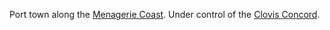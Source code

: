 Port town along the [Menagerie Coast](Menagerie%20Coast.md). Under control of the [Clovis Concord](../../3.%20Factions/Clovis%20Concord.md).
